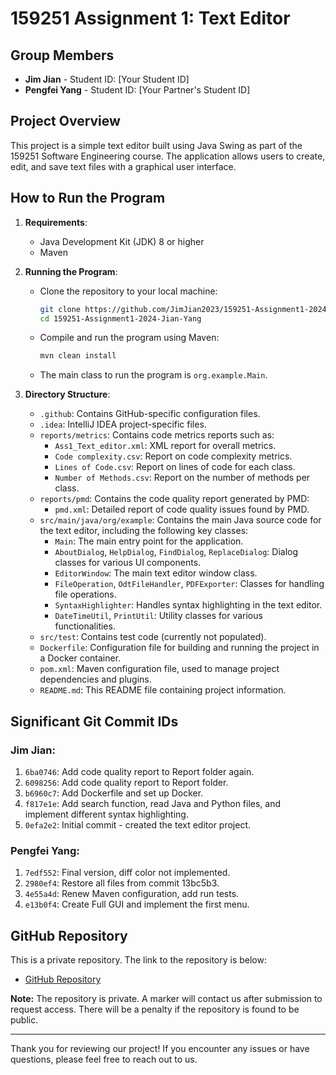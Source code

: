 # 159251 Assignment 1: Text Editor

## Group Members
- **Jim Jian** - Student ID: [Your Student ID]
- **Pengfei Yang** - Student ID: [Your Partner's Student ID]

## Project Overview
This project is a simple text editor built using Java Swing as part of the 159251 Software Engineering course. The application allows users to create, edit, and save text files with a graphical user interface.

## How to Run the Program
1. **Requirements**:
   - Java Development Kit (JDK) 8 or higher
   - Maven

2. **Running the Program**:
   - Clone the repository to your local machine:
     ```bash
     git clone https://github.com/JimJian2023/159251-Assignment1-2024-Jian-Yang.git
     cd 159251-Assignment1-2024-Jian-Yang
     ```
   - Compile and run the program using Maven:
     ```bash
     mvn clean install
     ```
   - The main class to run the program is `org.example.Main`.

3. **Directory Structure**:
   - `.github`: Contains GitHub-specific configuration files.
   - `.idea`: IntelliJ IDEA project-specific files.
   - `reports/metrics`: Contains code metrics reports such as:
     - `Ass1_Text_editor.xml`: XML report for overall metrics.
     - `Code complexity.csv`: Report on code complexity metrics.
     - `Lines of Code.csv`: Report on lines of code for each class.
     - `Number of Methods.csv`: Report on the number of methods per class.
   - `reports/pmd`: Contains the code quality report generated by PMD:
     - `pmd.xml`: Detailed report of code quality issues found by PMD.
   - `src/main/java/org/example`: Contains the main Java source code for the text editor, including the following key classes:
     - `Main`: The main entry point for the application.
     - `AboutDialog`, `HelpDialog`, `FindDialog`, `ReplaceDialog`: Dialog classes for various UI components.
     - `EditorWindow`: The main text editor window class.
     - `FileOperation`, `OdtFileHandler`, `PDFExporter`: Classes for handling file operations.
     - `SyntaxHighlighter`: Handles syntax highlighting in the text editor.
     - `DateTimeUtil`, `PrintUtil`: Utility classes for various functionalities.
   - `src/test`: Contains test code (currently not populated).
   - `Dockerfile`: Configuration file for building and running the project in a Docker container.
   - `pom.xml`: Maven configuration file, used to manage project dependencies and plugins.
   - `README.md`: This README file containing project information.

## Significant Git Commit IDs
### Jim Jian:
1. `6ba0746`: Add code quality report to Report folder again.
2. `6098256`: Add code quality report to Report folder.
3. `b6960c7`: Add Dockerfile and set up Docker.
4. `f817e1e`: Add search function, read Java and Python files, and implement different syntax highlighting.
5. `0efa2e2`: Initial commit - created the text editor project.

### Pengfei Yang:
1. `7edf552`: Final version, diff color not implemented.
2. `2980ef4`: Restore all files from commit 13bc5b3.
3. `4e55a4d`: Renew Maven configuration, add run tests.
4. `e13b0f4`: Create Full GUI and implement the first menu.

## GitHub Repository
This is a private repository. The link to the repository is below:
- [GitHub Repository](https://github.com/JimJian2023/159251-Assignment1-2024-Jian-Yang)

**Note:** The repository is private. A marker will contact us after submission to request access. There will be a penalty if the repository is found to be public.

---

Thank you for reviewing our project! If you encounter any issues or have questions, please feel free to reach out to us.
